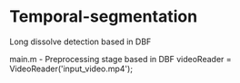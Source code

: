 # Temporal-segmentation
Long dissolve detection based in DBF

main.m - Preprocessing stage based in DBF
videoReader = VideoReader('input_video.mp4'); 
